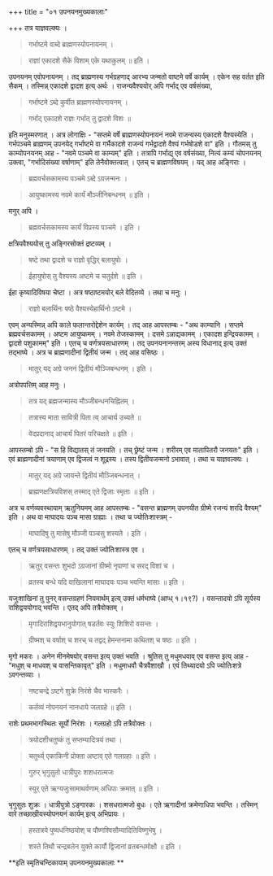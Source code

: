 +++
title = "०१ उपनयनमुख्यकालाः"

+++
तत्र याज्ञवल्क्यः ।

> गर्भाष्टमे वाब्दे ब्राह्मणस्योपनायनम् ।

> राज्ञां एकादशे सैके विशाम् एके यथाकुलम् ॥ इति ।

उपनयनम् एवोपनायनम् । तद् ब्राह्मणस्य गर्भग्रहणाद् आरभ्य जन्मतो वाष्टमे वर्षे कार्यम् । एकेन सह वर्तत इति सैकम् । तस्मिन्न् एकादशे द्वादश इत्य् अर्थः । राजन्यवैश्ययोर् अपि गर्भाद् एव वर्षसंख्या,

> गर्भाष्टमे ऽब्दे कुर्वीत ब्राह्मणस्योपनायनम् ।

> गर्भाद् एकादशे राज्ञः गर्भात् तु द्वादशे विशः ॥

इति मनुस्मरणात् । अत्र लोगाक्षिः -  "सप्तमे वर्षे ब्राह्मणस्योपनायनं नवमे राजन्यस्य एकादशे वैश्यस्येति । गर्भपञ्चमे ब्राह्मणम् उपनयेद् गर्भाष्टमे वा गर्भैकादशे राजन्यं गर्भद्वादशे वैश्यं गर्भषोडशे वा" इति । गौतमस् तु काम्योपनयनम् आह -  "नवमे पञ्चमे वा काम्यम्" इति । तत्रापि गर्भाद्य् एव वर्षसंख्या, नित्यं कम्यं चोपनयनम् उक्त्वा, "गर्भादिसंख्या वर्षाणाम्" इति तेनैवोक्तत्वात् । एतच् च ब्राह्मणविषयम् । यद् आह अङ्गिराः ।

> ब्रह्मवर्चसकामस्य पञ्चमे ऽब्दे ऽग्रजन्मनः ।

> आयुष्कामस्य नवमे कार्यं मौञ्जीनिबन्धनम् ॥ इति ।

मनुर् अपि ।

> ब्रह्मवर्चसकामस्य कार्यं विप्रस्य पञ्चमे । इति ।

क्षत्रियवैश्ययोस् तु अङ्गिरसोक्तं द्रष्टव्यम् ।

> षष्टे तथा द्वादशे च राज्ञो वृद्धिर् बलायुषोः ।

> ईहायुषोस् तु वैश्यस्य अष्टमे च चतुर्दशे ॥ इति ।

ईहा कृष्यादिविषया चेष्टा । अत्र षष्ठाष्टमयोर् बले वेदितव्ये । तथा च मनुः ।

> राज्ञो बलार्थिनः षष्ठे वैश्यस्येहार्थिनो ऽष्टमे ।

एवम् अन्यस्मिन्न् अपि काले फलान्तरोद्देशेन कार्यम् । तद् आह आपस्तम्बः -  "अथ काम्यानि । सप्तमे ब्रह्मवर्चसकामम् । अष्टम आयुष्कमम् । नवमे तेजस्कामम् । दसमे ऽन्नाद्यकामम् । एकादश इन्द्रियकामम् । द्वादशे पशुकामम्" इति । एतच् च वर्णत्रयसाधारणम् । तद् उपनयनानन्तरम् अस्य विधानाद् इत्य् उक्तं तद्भाष्ये । अत्र च ब्राह्मणादीनां द्वितीयं जन्म । तद् आह वसिष्ठः ।

> मातुर् यद् अग्रे जननं द्वितीयं मौञ्जिबन्धनम् । इति ।

अत्रोपपत्तिम् आह मनुः ।

> तत्र यद् ब्रह्मजन्मास्य मौञ्जीबन्धनचिह्नितम् ।

> तत्रास्य माता सावित्री पिता त्व् आचार्य उच्यते ॥

> वेदप्रदानाद् आचार्यं पितरं परिचक्षते ॥ इति ।

आपस्तम्बो ऽपि -  "स हि विद्यातस् तं जनयति । तच् छ्रेष्टं जन्म । शरीरम् एव मातापितरौ जनयतः" इति । एवं ब्राह्मणादीनां त्रयाणाम् एव द्विजत्वं न शूद्रस्य । तस्य द्वितीयजन्मनो ऽभावात् । तथा च याज्ञवल्क्यः ।

> मातुर् यद् अग्रे जायन्ते द्वितीयं मौञ्जिबन्धनात् ।

> ब्राह्मणक्षत्रियविशस् तस्माद् एते द्विजाः स्मृताः ॥ इति ।

अत्र च वर्णव्यवस्थायाम् ऋतुनियमम् आह आपस्तम्बः -  "वसन्त ब्राह्मणम् उपनयीत ग्रीष्मे रजन्यं शरदि वैश्यम्" इति । अथ वा माघादयः पञ्च मासा ग्राह्याः । तथा च ज्योतिःशास्त्रम् - 

> माघादिषु तु मासेषु मौञ्जी पञ्चसु शस्यते । इति ।

एतच् च वर्णत्रयसाधारणम् । तद् उक्तं ज्योतिःशास्त्र एव ।

> ऋतुर् वसन्तः शुभदो ऽग्रजानां ग्रीष्मो नृपाणां च सरद् विशां च ।

> व्रतस्य बन्धे यदि वाखिलानां माघादयः पञ्च भवन्ति मासाः ॥ इति ।

यजुःशाखिनां तु पुनर् वसन्तग्रहणं नियमार्थम् इत्य् उक्तं धर्मभाष्ये (आप्ध् १।१९?) । वसन्तादयो ऽपि सूर्यस्य राशिद्वययोगाद् भवन्ति । एतद् अपि तत्रैवोक्तम् ।

> मृगादिराशिद्वयभानुयोगात् षडर्तवः स्युः शिशिरो वसन्तः ।

> ग्रीष्मश् च वर्षाश् च शरच् च तद्वद् हेमन्तनामा कथितश् च षष्ठः ॥ इति ।

मृगो मकरः । अनेन मीनमेषयोर् वसन्त इत्य् उक्तं भवति । श्रुतिस् तु मधुमधवाव् एव वसन्त इत्य् आह -  "मधुश् च माधवश् च वासन्तिकावृत्" इति । मधुमाधवौ चैत्रवैशाखौ । एवं तिथ्यादयो ऽपि ज्योतिःशत्रे ऽवगन्तव्याः ।

> नष्टचन्द्रे ऽष्टगे शुक्रे निरंशे चैव भास्करैः ।

> कर्तव्यं नोपनयनं नानधाये जलग्रहे ॥ इति ।

राशेः प्रथमभागस्थितः सूर्यो निरंशः । गलग्रहो ऽपि तत्रैवोक्तः ।

> त्रयोदशीचतुष्कं तु सप्तम्यादित्रयं तथा ।

> चतुर्थ्य् एकाकिनी प्रोक्ता अष्टाव् एते गलग्रहाः ॥ इति ।

> गुरुर् भृगुसुतो धात्रीपुरः शशधरात्मजः 

> स्युर् एते ऋग्यजुःसामाथर्वणाम् अधिपाः क्रमात् ॥ इति ।

भृगुसुतः शुक्रः । धात्रीपुत्रो ऽङ्गारकः । शसधरात्मजो बुधः । एते ऋगादीनां क्रमेणाधिपा भवन्ति । तस्मिन् वारे तच्छाखीयस्योपनयनं कार्यम् इत्य् अभिप्रायः ।

> हस्तत्रये पुष्यधनिष्ठयोश् च पौष्णश्विसौम्यादितिविष्णुभेषु ।

> शस्ते तिथौ चन्द्रबलेन युक्ते कार्यौ द्विजानां व्रतबन्धमोक्षौ ॥ इति ।

**इति स्मृतिचन्दिकायाम् उपनयनमुख्यकालाः **
